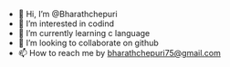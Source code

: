 - 👋 Hi, I’m @Bharathchepuri
- 👀 I’m interested in codind
- 🌱 I’m currently learning c language
- 💞️ I’m looking to collaborate on github
- 📫 How to reach me by bharathchepuri75@gmail.com

<!---
Bharathchepuri/Bharathchepuri is a ✨ special ✨ repository because its `README.md` (this file) appears on your GitHub profile.
You can click the Preview link to take a look at your changes.
--->
